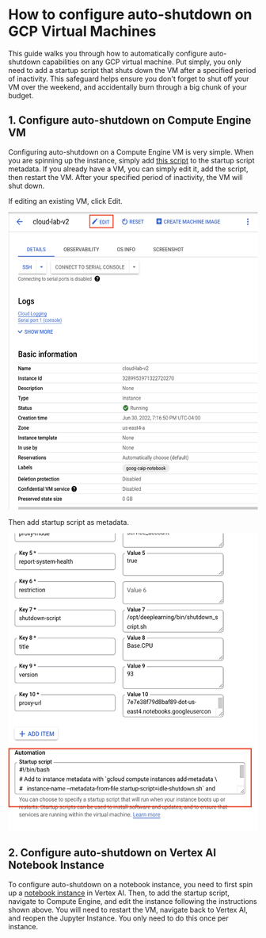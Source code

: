 # How to configure auto-shutdown on GCP Virtual Machines
This guide walks you through how to automatically configure auto-shutdown capabilities on any GCP virtual machine. Put simply, you only need to add a startup script that shuts down the VM after a specified period of inactivity. This safeguard helps ensure you don't forget to shut off your VM over the weekend, and accidentally burn through a big chunk of your budget.

## 1. Configure auto-shutdown on Compute Engine VM
Configuring auto-shutdown on a Compute Engine VM is very simple. When you are spinning up the instance, simply add [this script](idle-shutdown.sh) to the startup script metadata. If you already have a VM, you can simply edit it, add the script, then restart the VM. After your specified period of inactivity, the VM will shut down. 

If editing an existing VM, click Edit.

<img src="/images/edit_vm.png" width="550" height="600">

Then add startup script as metadata.

<img src="/images/edit_startup.png" width="550" height="600">

## 2. Configure auto-shutdown on Vertex AI Notebook Instance
To configure auto-shutdown on a notebook instance, you need to first spin up a [notebook instance](https://cloud.google.com/vertex-ai/docs/workbench/user-managed/create-user-managed-notebooks-instance-console-quickstart) in Vertex AI. Then, to add the startup script, navigate to Compute Engine, and edit the instance following the instructions shown above. You will need to restart the VM, navigate back to Vertex AI, and reopen the Jupyter Instance. You only need to do this once per instance. 
